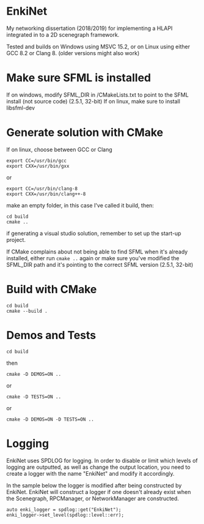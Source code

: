 # EnkiNet
My networking dissertation (2018/2019) for implementing a HLAPI integrated in to a 2D scenegraph framework.

Tested and builds on Windows using MSVC 15.2, or on Linux using either GCC 8.2 or Clang 8. (older versions might also work)

# Make sure SFML is installed
If on windows, modify SFML_DIR in /CMakeLists.txt to point to the SFML install (not source code) (2.5.1, 32-bit)
If on linux, make sure to install libsfml-dev

# Generate solution with CMake

If on linux, choose between GCC or Clang

````
export CC=/usr/bin/gcc
export CXX=/usr/bin/gxx
````

or

````
export CC=/usr/bin/clang-8
export CXX=/usr/bin/clang++-8
````

make an empty folder, in this case I've called it build, then:


````
cd build
cmake ..
````

if generating a visual studio solution, remember to set up the start-up project.

If CMake complains about not being able to find SFML when it's already installed, either run `cmake ..` again or make sure you've modified the SFML_DIR path and it's pointing to the correct SFML version (2.5.1, 32-bit)

# Build with CMake
````
cd build
cmake --build .
````

# Demos and Tests

`cd build`

then

`cmake -D DEMOS=ON ..`

or

`cmake -D TESTS=ON ..`

or

`cmake -D DEMOS=ON -D TESTS=ON ..`

# Logging

EnkiNet uses SPDLOG for logging. In order to disable or limit which levels of logging are outputted, as well as change the output location, you need to create a logger with the name "EnkiNet" and modify it accordingly.

In the sample below the logger is modified after being constructed by EnkiNet. EnkiNet will construct a logger if one doesn't already exist when the Scenegraph, RPCManager, or NetworkManager are constructed.

````
auto enki_logger = spdlog::get("EnkiNet");
enki_logger->set_level(spdlog::level::err);
````
